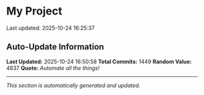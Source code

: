 # My Project


Last updated: 2025-10-24 16:25:37
















































































































































































































































































































































































































































































































































































































































































































































































































































































































































































































































































































































































































































































































































































































































































































































































































































































































































































































































































































## Auto-Update Information

**Last Updated:** 2025-10-24 16:50:58
**Total Commits:** 1449
**Random Value:** 4837
**Quote:** _Automate all the things!_

---
_This section is automatically generated and updated._